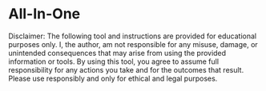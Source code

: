 # All-In-One

Disclaimer: The following tool and instructions are provided for educational purposes only. I, the author, am not responsible for any misuse, damage, or unintended consequences that may arise from using the provided information or tools. By using this tool, you agree to assume full responsibility for any actions you take and for the outcomes that result. Please use responsibly and only for ethical and legal purposes.
